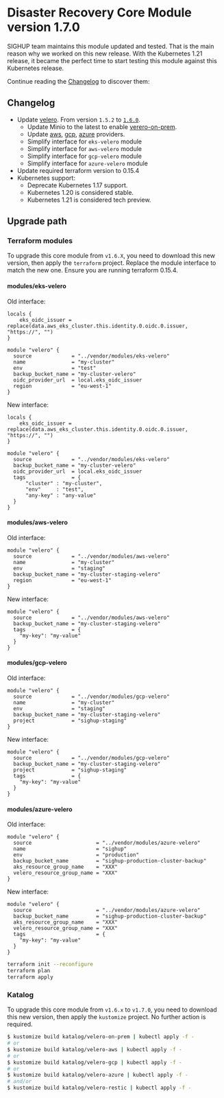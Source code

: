 # Disaster Recovery Core Module version 1.7.0

SIGHUP team maintains this module updated and tested. That is the main reason why we worked on this new release.
With the Kubernetes 1.21 release, it became the perfect time to start testing this module against this Kubernetes
release.

Continue reading the [Changelog](#changelog) to discover them:

## Changelog

- Update [velero](../../katalog/velero). From version `1.5.2` to [`1.6.0`](https://github.com/vmware-tanzu/velero/releases/tag/v1.6.0).
  - Update Minio to the latest to enable [verero-on-prem](../../katalog/velero/velero-on-prem).
  - Update [aws](../../katalog/velero/velero-aws), [gcp](../../katalog/velero/velero-gcp), [azure](../../katalog/velero/velero-azure) providers.
  - Simplify interface for `eks-velero` module
  - Simplify interface for `aws-velero` module
  - Simplify interface for `gcp-velero` module
  - Simplify interface for `azure-velero` module
- Update required terraform version to 0.15.4
- Kubernetes support:
  - Deprecate Kubernetes 1.17 support.
  - Kubernetes 1.20 is considered stable.
  - Kubernetes 1.21 is considered tech preview.

## Upgrade path

### Terraform modules

To upgrade this core module from `v1.6.X`, you need to download this new version, then apply the
`terraform` project. Replace the module interface to match the new one. Ensure you are running terraform 0.15.4.

#### modules/eks-velero

Old interface:

```hcl
locals {
    eks_oidc_issuer = replace(data.aws_eks_cluster.this.identity.0.oidc.0.issuer, "https://", "")
}

module "velero" {
  source             = "../vendor/modules/eks-velero"
  name               = "my-cluster"
  env                = "test"
  backup_bucket_name = "my-cluster-velero"
  oidc_provider_url  = local.eks_oidc_issuer
  region             = "eu-west-1"
}
```

New interface:

```hcl
locals {
    eks_oidc_issuer = replace(data.aws_eks_cluster.this.identity.0.oidc.0.issuer, "https://", "")
}

module "velero" {
  source             = "../vendor/modules/eks-velero"
  backup_bucket_name = "my-cluster-velero"
  oidc_provider_url  = local.eks_oidc_issuer
  tags               = {
      "cluster" : "my-cluster",
      "env"     : "test",
      "any-key" : "any-value"
  }
}
```

#### modules/aws-velero

Old interface:

```hcl
module "velero" {
  source             = "../vendor/modules/aws-velero"
  name               = "my-cluster"
  env                = "staging"
  backup_bucket_name = "my-cluster-staging-velero"
  region             = "eu-west-1"
}
```

New interface:

```hcl
module "velero" {
  source             = "../vendor/modules/aws-velero"
  backup_bucket_name = "my-cluster-staging-velero"
  tags               = {
    "my-key": "my-value"
  }
}
```

#### modules/gcp-velero

Old interface:

```hcl
module "velero" {
  source             = "../vendor/modules/gcp-velero"
  name               = "my-cluster"
  env                = "staging"
  backup_bucket_name = "my-cluster-staging-velero"
  project            = "sighup-staging"
}
```

New interface:

```hcl
module "velero" {
  source             = "../vendor/modules/gcp-velero"
  backup_bucket_name = "my-cluster-staging-velero"
  project            = "sighup-staging"
  tags               = {
    "my-key": "my-value"
  }
}
```

#### modules/azure-velero

Old interface:

```hcl
module "velero" {
  source                     = "../vendor/modules/azure-velero"
  name                       = "sighup"
  env                        = "production"
  backup_bucket_name         = "sighup-production-cluster-backup"
  aks_resource_group_name    = "XXX"
  velero_resource_group_name = "XXX"
}
```

New interface:

```hcl
module "velero" {
  source                     = "../vendor/modules/azure-velero"
  backup_bucket_name         = "sighup-production-cluster-backup"
  aks_resource_group_name    = "XXX"
  velero_resource_group_name = "XXX"
  tags                       = {
    "my-key": "my-value"
  }
}
```


```bash
terraform init --reconfigure
terraform plan
terraform apply
```

### Katalog

To upgrade this core module from `v1.6.x` to `v1.7.0`, you need to download this new version, then apply the
`kustomize` project. No further action is required.


```bash
$ kustomize build katalog/velero-on-prem | kubectl apply -f -
# or
$ kustomize build katalog/velero-aws | kubectl apply -f -
# or
$ kustomize build katalog/velero-gcp | kubectl apply -f -
# or
$ kustomize build katalog/velero-azure | kubectl apply -f -
# and/or
$ kustomize build katalog/velero-restic | kubectl apply -f -
```
